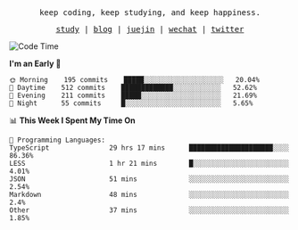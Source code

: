 <p align="center">
  <samp>
    <span>keep coding, keep studying, and keep happiness.</span>
  </samp>
</p>

<p align="center">
  <samp>
    <a href="https://github.com/ouduidui/fe-study">study</a> |
    <a href="https://deweyou.me">blog</a>  |
    <a href="https://juejin.cn/user/4309700183594366">juejin</a> |
    <a href="https://user-images.githubusercontent.com/54696834/165071004-6509e3f2-90c3-448c-9d92-3da42b0c2021.jpeg">wechat</a> |
    <a href="https://twitter.com/ouduidui">twitter</a>
  </samp>
</p>

<!--START_SECTION:waka-->
![Code Time](http://img.shields.io/badge/Code%20Time-0%20secs-blue)

**I'm an Early 🐤** 

```text
🌞 Morning    195 commits    █████░░░░░░░░░░░░░░░░░░░░   20.04% 
🌆 Daytime    512 commits    █████████████░░░░░░░░░░░░   52.62% 
🌃 Evening    211 commits    █████░░░░░░░░░░░░░░░░░░░░   21.69% 
🌙 Night      55 commits     █░░░░░░░░░░░░░░░░░░░░░░░░   5.65%

```


📊 **This Week I Spent My Time On** 

```text
💬 Programming Languages: 
TypeScript               29 hrs 17 mins      █████████████████████░░░░   86.36% 
LESS                     1 hr 21 mins        █░░░░░░░░░░░░░░░░░░░░░░░░   4.01% 
JSON                     51 mins             ░░░░░░░░░░░░░░░░░░░░░░░░░   2.54% 
Markdown                 48 mins             ░░░░░░░░░░░░░░░░░░░░░░░░░   2.4% 
Other                    37 mins             ░░░░░░░░░░░░░░░░░░░░░░░░░   1.85%

```


<!--END_SECTION:waka-->
